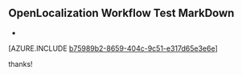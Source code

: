 ## OpenLocalization Workflow Test MarkDown
* 

[AZURE.INCLUDE [b75989b2-8659-404c-9c51-e317d65e3e6e](calleeMd1.md)]

 
thanks!